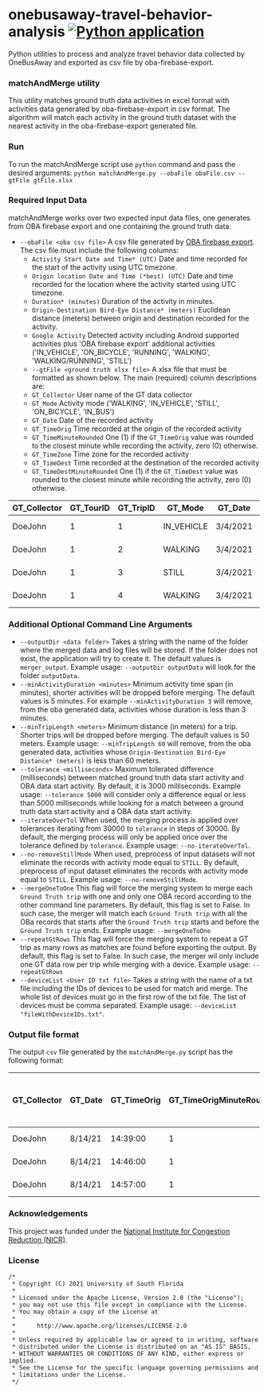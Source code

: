 # onebusaway-travel-behavior-analysis [![Python application](https://github.com/CUTR-at-USF/onebusaway-travel-behavior-analysis/actions/workflows/python-app.yml/badge.svg)](https://github.com/CUTR-at-USF/onebusaway-travel-behavior-analysis/actions/workflows/python-app.yml)
Python utilities to process and analyze travel behavior data collected by OneBusAway and exported as csv file by oba-firebase-export.

### matchAndMerge utility
This utility matches ground truth data activities in excel format with activities data generated by oba-firebase-export in csv format. The algorithm will match each activity in the ground truth dataset with the nearest activity in the oba-firebase-export generated file. 

### Run
To run the matchAndMerge script use `python` command and pass the desired arguments:
`python matchAndMerge.py --obaFile obaFile.csv --gtFile gtFile.xlsx`

### Required Input Data
matchAndMerge works over two expected input data files, one generates from OBA firebase export and one containing the ground truth data:
* `--obaFile <oba csv file>` A csv file generated by [OBA firebase export](https://github.com/CUTR-at-USF/onebusaway-firebase-export).
The csv file must include the following columns:
  * `Activity Start Date and Time* (UTC)` Date and time recorded for the start of the activity using UTC timezone.
  * `Origin location Date and Time (*best) (UTC)` Date and time recorded for the location where the activity started using UTC timezone.
  * `Duration* (minutes)` Duration of the activity in minutes.
  * `Origin-Destination Bird-Eye Distance* (meters)` Euclidean distance (meters) between origin and destination recorded for the activity.
  * `Google Activity` Detected activity including Android supported activities plus 'OBA firebase export' additional activities ('IN_VEHICLE', 'ON_BICYCLE', 'RUNNING', 'WALKING', 'WALKING/RUNNING', 'STILL')
  * `--gtFile <ground truth xlsx file>` A xlsx file that must be formatted as shown below. The main (required) column descriptions are:
  * `GT_Collector` User name of the GT data collector
  * `GT_Mode` Activity mode ('WALKING', 'IN_VEHICLE', 'STILL', 'ON_BICYCLE', 'IN_BUS')
  * `GT_Date` Date of the recorded activity
  * `GT_TimeOrig` Time recorded at the origin of the recorded activity
  * `GT_TimeMinuteRounded` One (1) if the `GT_TimeOrig` value was rounded to the closest minute while recording the activity, zero (0) otherwise.
  * `GT_TimeZone` Time zone for the recorded activity
  * `GT_TimeDest` Time recorded at the destination of the recorded activity
  * `GT_TimeDestMinuteRounded` One (1) if the `GT_TimeDest` value was rounded to the closest minute while recording the activity, zero (0) otherwise.

| GT_Collector | GT_TourID | GT_TripID | GT_Mode    | GT_Date  | GT_TimeOrig | GT_TimeMinuteRounded | GT_TimeZone     | GT_LatOrig | GT_LonOrig | GT_LocationOrig  | GT_TimeDest | GT_TimeDestMinuteRounded | GT_LatDest | GT_LonDest | GT_LocDest      |
|--------------|-----------|-----------|------------|----------|-------------|----------------------|-----------------|------------|------------|------------------|-------------|--------------------------|------------|------------|-----------------|
| DoeJohn      | 1         | 1         | IN_VEHICLE | 3/4/2021 | 3:28:15 PM  | 0                    | America/Chicago | 33.588713  | -76.33308  | 2045 Small St    | 3:40:10 PM  | 1                        | 35.617885  | -76.312499 | 305 Large Dr    |
| DoeJohn      | 1         | 2         | WALKING    | 3/4/2021 | 3:41:51 PM  | 0                    | America/Chicago | 23.617885  | -86.312499 | 305 Holly Dr     | 3:58:01 PM  | 0                        | 43.615829  | -86.305452 | Red Pen River   |
| DoeJohn      | 1         | 3         | STILL      | 3/4/2021 | 3:58:20 PM  | 0                    | America/Chicago | 35.615829  | -61.305452 | Red Pen River    | 4:19:05 PM  | 0                        | 56.615829  | -61.305452 | Red Pen River   |
| DoeJohn      | 1         | 4         | WALKING    | 3/4/2021 | 4:20:00 PM  | 1                    | America/Chicago | 43.615829  | -67.305452 | Red Pen River    | 4:59:15 PM  | 0                        | 65.617885  | -67.312499 | 305 Holly Dr    |

### Additional Optional Command Line Arguments 
* `--outputDir <data folder>` Takes a string with the name of the folder where the merged data and log files will be stored. If the folder does not exist, the application will try to create it. The default values is `merger_output`. Example usage:
`--outputDir outputData` will look for the folder `outputData`.
* `--minActivityDuration <minutes>` Minimum activity time span (in minutes), shorter activities will be dropped before merging. The default values is 5 minutes. For example `--minActivityDuration 3` will remove, from the oba generated data, activities whose duration is less than 3 minutes.
* `--minTripLength <meters>` Minimum distance (in meters) for a trip. Shorter trips will be dropped before merging. The default values is 50 meters. Example usage:
`--minTripLength 60` will remove, from the oba generated data, activities whose `Origin-Destination Bird-Eye Distance* (meters)` is less than 60 meters.
* `--tolerance <milliseconds>` Maximum tolerated difference (milliseconds) between matched ground truth data start activity and OBA data start activity. 
By default, it is 3000 milliseconds. Example usage: `--tolerance 5000` will consider only a difference equal or less than 5000 milliseconds while looking for a match between a ground truth data start activity and a OBA data start activity.
* `--iterateOverTol` When used, the merging process is applied over tolerances iterating from 30000 to `tolerance` in steps of 30000.
By default, the merging process will only be applied once over the tolerance defined by `tolerance`. 
Example usage: `--no-iterateOverTol`.
* `--no-removeStillMode` When used, preprocess of input datasets will not eliminate the records with activity mode equal to `STILL`.
By default, preprocess of input dataset eliminates the records with activity mode equal to `STILL`.
Example usage: `--no-removeStillMode`.
* `--mergeOneToOne` This flag will force the merging system to merge each `Ground Truth trip` with one and only one OBA 
record according to the other command line parameters. By default, this flag is set to False. In such case, the merger 
will match each `Ground Truth trip` with all the OBa records that starts after the `Ground Truth trip` starts and before
the `Ground Truth trip` ends. Example usage: `--mergeOneToOne`
* `--repeatGtRows` This flag will force the merging system to repeat a GT trip as many rows as matches are found
before exporting the output. By default, this flag is set to False. In such case, the merger wil only include
one GT data row per trip while merging with a device. Example usage: `--repeatGtRows`
* `--deviceList <User ID txt file>` Takes a string with the name of a txt file including the IDs of devices to
be used for match and merge. The whole list of devices must go in the first row of the txt file. 
The list of devices must be comma separated. Example usage: `--deviceList "fileWithDeviceIDs.txt"`.

### Output file format
The output `csv` file generated by the `matchAndMerge.py` script has the following format:

| GT_Collector | GT_Date | GT_TimeOrig | GT_TimeOrigMinuteRounded | GT_TimeZone      | GT_LatOrig | GT_LonOrig  | GT_LocationOrig     | GT_TimeDest | GT_TimeDestMinuteRounded | GT_LatDest | GT_LonDest  | GT_LocDest          | GT_Comments | GT_DateTimeCombined       | GT_DateTimeDestCombined   | GT_TourID | GT_TripID | GT_Mode | GT_DateTimeOrigUTC_Backup | GT_DateTimeDestUTC        | Google Activity | Activity Start Date and Time* (UTC) | Activity Destination Date and Time* (UTC) | Manual Assignment | Trip ID | User ID                      | Device Trip ID | Google Activity Confidence | Time_Difference | Distance_Difference | Vehicle type | Region ID | Origin location Date and Time (*best) (UTC) | Activity Start/Origin Time Diff* (minutes) | Origin latitude (*best) | Origin longitude (*best) | Origin Horizontal Accuracy (meters) (*best) | Origin Location Provider (*best) | Destination Location Date and Time (*best) (UTC) | Activity End/Destination Time Diff* (minutes) | Destination latitude (*best) | Destination longitude (*best) | Destination Horizontal Accuracy (meters) (*best) | Destination Location Provider (*best) | Duration* (minutes) | Origin-Destination Bird-Eye Distance* (meters) | Chain ID | Chain Index | Tour ID | Tour Index | Ignoring Battery Optimizations | Talk Back Enabled | Power Save Mode Enabled | Origin fused Date and Time (UTC) | Origin fused latitude | Origin fused longitude | Origin fused Horizontal Accuracy (meters) | Origin gps Date and Time (UTC) | Origin gps latitude | Origin gps longitude | Origin gps Horizontal Accuracy (meters) | Origin network Date and Time (UTC) | Origin network latitude | Origin network longitude | Origin network Horizontal Accuracy (meters) | Destination fused Date and Time (UTC) | Destination fused latitude | Destination fused longitude | Destination fused Horizontal Accuracy (meters) | Destination gps Date and Time (UTC) | Destination gps latitude | Destination gps longitude | Destination gps Horizontal Accuracy (meters) | Destination network Date and Time (UTC) | Destination network latitude | Destination network longitude | Destination network Horizontal Accuracy (meters) | GT_DateTimeOrigUTC        |
|--------------|---------|-------------|--------------------------|------------------|------------|-------------|---------------------|-------------|--------------------------|------------|-------------|---------------------|-------------|---------------------------|---------------------------|-----------|-----------|---------|---------------------------|---------------------------|-----------------|-------------------------------------|-------------------------------------------|-------------------|---------|------------------------------|----------------|----------------------------|-----------------|---------------------|--------------|-----------|---------------------------------------------|--------------------------------------------|-------------------------|--------------------------|---------------------------------------------|----------------------------------|--------------------------------------------------|-----------------------------------------------|------------------------------|-------------------------------|--------------------------------------------------|---------------------------------------|---------------------|------------------------------------------------|----------|-------------|---------|------------|--------------------------------|-------------------|-------------------------|----------------------------------|-----------------------|------------------------|-------------------------------------------|--------------------------------|---------------------|----------------------|-----------------------------------------|------------------------------------|-------------------------|--------------------------|---------------------------------------------|---------------------------------------|----------------------------|-----------------------------|------------------------------------------------|-------------------------------------|--------------------------|---------------------------|----------------------------------------------|-----------------------------------------|------------------------------|-------------------------------|--------------------------------------------------|---------------------------|
| DoeJohn      | 8/14/21 | 14:39:00    | 1                        | America/New_York | 36.147942  | -82.476045  | NoHo Flats - Home   | 14:46:00    | 1                        | 36.1475913 | -82.4718322 | N Newport and W Fig |             | 2021-08-24 14:39:00-04:00 | 2021-08-24 14:46:00-04:00 | 1         | 1         | WALKING | 2021-08-24 18:39:00+00:00 | 2021-08-24 18:46:00+00:00 | WALKING         | 2021-08-24 18:43:49+00:00           | 2021-08-24T18:46:52Z                      |                   | 234     | asieEWEfej2aejfh3r4wsp0s343q | 289            | 0.83                       | 289             | 209.7216397         |              | 0         | 2021-08-24 18:44:27+00:00                   | 0.6166667                                  | 36.1481099              | -82.4739184              | 30.714                                      | network                          | 2021-08-24 18:50:33+00:00                        | 3.6666667                                     | 36.15018044                  | -82.46762726                  | 4.7475247                                        | gps                                   | 3.0333333           | 660.2517                                       |          |             | 73      | 3          | FALSE                          | FALSE             | FALSE                   | 2021-08-24T18:42:27Z             | 36.1476199            | -82.4746442            | 15.102                                    | 2021-08-24T18:50:33Z           | 36.15018044         | -82.46762726         | 4.7475247                               | 2021-08-24T18:44:27Z               | 36.1481099              | -82.4739184              | 30.714                                      | 2021-08-24T18:42:27Z                  | 36.1476199                 | -82.4746442                 | 15.102                                         | 2021-08-24T18:50:33Z                | 36.15018044              | -82.46762726              | 4.7475247                                    | 2021-08-24T18:44:27Z                    | 36.1481099                   | -82.4739184                   | 30.714                                           | 2021-08-24 18:39:00+00:00 |
| DoeJohn      | 8/14/21 | 14:46:00    | 1                        | America/New_York | 36.1475913 | -82.4718322 | N Newport and W Fig | 14:57:00    | 1                        | 36.1522225 | -70.4284092 | Publix Channelside  |             | 2021-08-24 14:46:00-04:00 | 2021-08-24 14:57:00-04:00 | 1         | 2         | SCOOTER | 2021-08-24 18:46:00+00:00 | 2021-08-24 18:57:00+00:00 | ON_BICYCLE      | 2021-08-24 18:47:21+00:00           | 2021-08-24T18:58:08Z                      |                   | 235     | asieEWEfej2aejfh3r4wsp0s343q | 307            | 0.99                       | 81              | 503.471453          |              | 0         | 2021-08-24 18:50:33+00:00                   | 3.1833334                                  | 36.15018044             | -82.46762726             | 4.7475247                                   | gps                              | 2021-08-24 18:58:41+00:00                        | 0.53333336                                    | 36.152163                    | -70.4276277                   | 17.765                                           | network                               | 10.783334           | 1980.3054                                      |          |             | 73      | 5          | FALSE                          | FALSE             | FALSE                   | 2021-08-24T18:46:28Z             | 36.1480456            | -82.4719809            | 79.973                                    | 2021-08-24T18:50:33Z           | 36.15018044         | -82.46762726         | 4.7475247                               | 2021-08-24T18:48:30Z               | 36.1502028              | -82.4716052              | 87.6                                        | 2021-08-24T18:56:40Z                  | 36.152351                  | -70.4286857                 | 32.03                                          | 2021-08-24T19:00:33Z                | 36.15139218              | -70.42861502              | 8.689676                                     | 2021-08-24T18:58:41Z                    | 36.152163                    | -70.4276277                   | 17.765                                           | 2021-08-24 18:46:00+00:00 |
| DoeJohn      | 8/14/21 | 14:57:00    | 1                        | America/New_York | 36.1522225 | -70.4284092 | Publix Channelside  | 15:00:00    | 1                        | 36.1512789 | -70.4287438 | Grand Central       |             | 2021-08-24 14:57:00-04:00 | 2021-08-24 15:00:00-04:00 | 1         | 3         | WALKING | 2021-08-24 18:57:00+00:00 | 2021-08-24 19:00:00+00:00 | WALKING         | 2021-08-24 18:58:08+00:00           | 2021-08-24T19:01:08Z                      |                   | 236     | asieEWEfej2aejfh3r4wsp0s343q | 308            | 0.76                       | 68              | 77.04583302         |              | 0         | 2021-08-24 18:58:41+00:00                   | 0.53333336                                 | 36.152163               | -70.4276277              | 17.765                                      | network                          | 2021-08-24 19:00:41+00:00                        | 0.43333334                                    | 36.1513342                   | -70.4287049                   | 10.911                                           | fused                                 | 2.9833333           | 140.25807                                      |          |             | 73      | 6          | FALSE                          | FALSE             | FALSE                   | 2021-08-24T18:56:40Z             | 36.152351             | -70.4286857            | 32.03                                     | 2021-08-24T19:00:33Z           | 36.15139218         | -70.42861502         | 8.689676                                | 2021-08-24T18:58:41Z               | 36.152163               | -70.4276277              | 17.765                                      | 2021-08-24T18:56:40Z                  | 36.152351                  | -70.4286857                 | 32.03                                          | 2021-08-24T19:00:33Z                | 36.15139218              | -70.42861502              | 8.689676                                     | 2021-08-24T18:58:41Z                    | 36.152163                    | -70.4276277                   | 17.765                                           | 2021-08-24 18:57:00+00:00 |

### Acknowledgements

This project was funded under the [National Institute for Congestion Reduction (NICR)](https://nicr.usf.edu/2020/12/11/3-1-influencing-travel-behavior-via-open-source-platform/).

### License

```
/*
 * Copyright (C) 2021 University of South Florida
 *
 * Licensed under the Apache License, Version 2.0 (the "License");
 * you may not use this file except in compliance with the License.
 * You may obtain a copy of the License at
 *
 *      http://www.apache.org/licenses/LICENSE-2.0
 *
 * Unless required by applicable law or agreed to in writing, software
 * distributed under the License is distributed on an "AS IS" BASIS,
 * WITHOUT WARRANTIES OR CONDITIONS OF ANY KIND, either express or implied.
 * See the License for the specific language governing permissions and
 * limitations under the License.
 */
 ```
